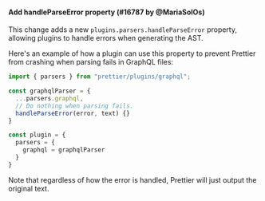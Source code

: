 #### Add handleParseError property (#16787 by @MariaSolOs)

This change adds a new `plugins.parsers.handleParseError` property, allowing plugins to handle errors when generating the AST.

Here's an example of how a plugin can use this property to prevent Prettier from crashing when parsing fails in GraphQL files:

<!-- prettier-ignore -->
```ts
import { parsers } from "prettier/plugins/graphql";

const graphqlParser = {
  ...parsers.graphql,
  // Do nothing when parsing fails.
  handleParseError(error, text) {}
}

const plugin = {
  parsers = {
    graphql = graphqlParser
  }
}
```

Note that regardless of how the error is handled, Prettier will just output the original text.
